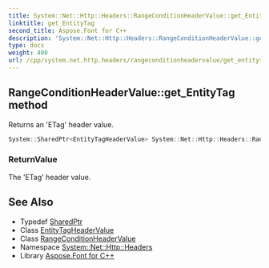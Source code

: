 ```yaml
---
title: System::Net::Http::Headers::RangeConditionHeaderValue::get_EntityTag method
linktitle: get_EntityTag
second_title: Aspose.Font for C++
description: 'System::Net::Http::Headers::RangeConditionHeaderValue::get_EntityTag method. Returns an ''ETag'' header value in C++.'
type: docs
weight: 400
url: /cpp/system.net.http.headers/rangeconditionheadervalue/get_entitytag/
---
```

## RangeConditionHeaderValue::get_EntityTag method


Returns an 'ETag' header value.

```cpp
System::SharedPtr<EntityTagHeaderValue> System::Net::Http::Headers::RangeConditionHeaderValue::get_EntityTag()
```


### ReturnValue

The 'ETag' header value.

## See Also

* Typedef [SharedPtr](../../../system/sharedptr/)
* Class [EntityTagHeaderValue](../../entitytagheadervalue/)
* Class [RangeConditionHeaderValue](../)
* Namespace [System::Net::Http::Headers](../../)
* Library [Aspose.Font for C++](../../../)
